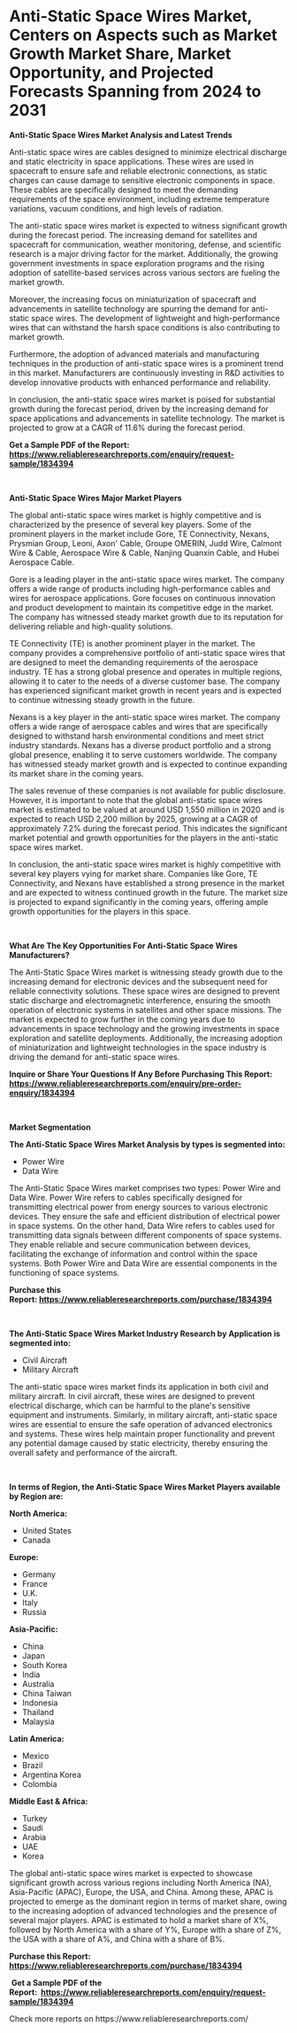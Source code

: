 <p><h1>Anti-Static Space Wires Market, Centers on Aspects such as Market Growth Market Share, Market Opportunity, and Projected Forecasts Spanning from 2024 to 2031</h1></p><p><strong>Anti-Static Space Wires Market Analysis and Latest Trends</strong></p>
<p><p>Anti-static space wires are cables designed to minimize electrical discharge and static electricity in space applications. These wires are used in spacecraft to ensure safe and reliable electronic connections, as static charges can cause damage to sensitive electronic components in space. These cables are specifically designed to meet the demanding requirements of the space environment, including extreme temperature variations, vacuum conditions, and high levels of radiation.</p><p>The anti-static space wires market is expected to witness significant growth during the forecast period. The increasing demand for satellites and spacecraft for communication, weather monitoring, defense, and scientific research is a major driving factor for the market. Additionally, the growing government investments in space exploration programs and the rising adoption of satellite-based services across various sectors are fueling the market growth.</p><p>Moreover, the increasing focus on miniaturization of spacecraft and advancements in satellite technology are spurring the demand for anti-static space wires. The development of lightweight and high-performance wires that can withstand the harsh space conditions is also contributing to market growth.</p><p>Furthermore, the adoption of advanced materials and manufacturing techniques in the production of anti-static space wires is a prominent trend in this market. Manufacturers are continuously investing in R&D activities to develop innovative products with enhanced performance and reliability.</p><p>In conclusion, the anti-static space wires market is poised for substantial growth during the forecast period, driven by the increasing demand for space applications and advancements in satellite technology. The market is projected to grow at a CAGR of 11.6% during the forecast period.</p></p>
<p><strong>Get a Sample PDF of the Report:&nbsp; <a href="https://www.reliableresearchreports.com/enquiry/request-sample/1834394">https://www.reliableresearchreports.com/enquiry/request-sample/1834394</a></strong></p>
<p>&nbsp;</p>
<p><strong>Anti-Static Space Wires Major Market Players</strong></p>
<p><p>The global anti-static space wires market is highly competitive and is characterized by the presence of several key players. Some of the prominent players in the market include Gore, TE Connectivity, Nexans, Prysmian Group, Leoni, Axon' Cable, Groupe OMERIN, Judd Wire, Calmont Wire & Cable, Aerospace Wire & Cable, Nanjing Quanxin Cable, and Hubei Aerospace Cable.</p><p>Gore is a leading player in the anti-static space wires market. The company offers a wide range of products including high-performance cables and wires for aerospace applications. Gore focuses on continuous innovation and product development to maintain its competitive edge in the market. The company has witnessed steady market growth due to its reputation for delivering reliable and high-quality solutions.</p><p>TE Connectivity (TE) is another prominent player in the market. The company provides a comprehensive portfolio of anti-static space wires that are designed to meet the demanding requirements of the aerospace industry. TE has a strong global presence and operates in multiple regions, allowing it to cater to the needs of a diverse customer base. The company has experienced significant market growth in recent years and is expected to continue witnessing steady growth in the future.</p><p>Nexans is a key player in the anti-static space wires market. The company offers a wide range of aerospace cables and wires that are specifically designed to withstand harsh environmental conditions and meet strict industry standards. Nexans has a diverse product portfolio and a strong global presence, enabling it to serve customers worldwide. The company has witnessed steady market growth and is expected to continue expanding its market share in the coming years.</p><p>The sales revenue of these companies is not available for public disclosure. However, it is important to note that the global anti-static space wires market is estimated to be valued at around USD 1,550 million in 2020 and is expected to reach USD 2,200 million by 2025, growing at a CAGR of approximately 7.2% during the forecast period. This indicates the significant market potential and growth opportunities for the players in the anti-static space wires market.</p><p>In conclusion, the anti-static space wires market is highly competitive with several key players vying for market share. Companies like Gore, TE Connectivity, and Nexans have established a strong presence in the market and are expected to witness continued growth in the future. The market size is projected to expand significantly in the coming years, offering ample growth opportunities for the players in this space.</p></p>
<p>&nbsp;</p>
<p><strong>What Are The Key Opportunities For Anti-Static Space Wires Manufacturers?</strong></p>
<p><p>The Anti-Static Space Wires market is witnessing steady growth due to the increasing demand for electronic devices and the subsequent need for reliable connectivity solutions. These space wires are designed to prevent static discharge and electromagnetic interference, ensuring the smooth operation of electronic systems in satellites and other space missions. The market is expected to grow further in the coming years due to advancements in space technology and the growing investments in space exploration and satellite deployments. Additionally, the increasing adoption of miniaturization and lightweight technologies in the space industry is driving the demand for anti-static space wires.</p></p>
<p><strong>Inquire or Share Your Questions If Any Before Purchasing This Report: <a href="https://www.reliableresearchreports.com/enquiry/pre-order-enquiry/1834394">https://www.reliableresearchreports.com/enquiry/pre-order-enquiry/1834394</a></strong></p>
<p>&nbsp;</p>
<p><strong>Market Segmentation</strong></p>
<p><strong>The Anti-Static Space Wires Market Analysis by types is segmented into:</strong></p>
<p><ul><li>Power Wire</li><li>Data Wire</li></ul></p>
<p><p>The Anti-Static Space Wires market comprises two types: Power Wire and Data Wire. Power Wire refers to cables specifically designed for transmitting electrical power from energy sources to various electronic devices. They ensure the safe and efficient distribution of electrical power in space systems. On the other hand, Data Wire refers to cables used for transmitting data signals between different components of space systems. They enable reliable and secure communication between devices, facilitating the exchange of information and control within the space systems. Both Power Wire and Data Wire are essential components in the functioning of space systems.</p></p>
<p><strong>Purchase this Report:&nbsp;<a href="https://www.reliableresearchreports.com/purchase/1834394">https://www.reliableresearchreports.com/purchase/1834394</a></strong></p>
<p>&nbsp;</p>
<p><strong>The Anti-Static Space Wires Market Industry Research by Application is segmented into:</strong></p>
<p><ul><li>Civil Aircraft</li><li>Military Aircraft</li></ul></p>
<p><p>The anti-static space wires market finds its application in both civil and military aircraft. In civil aircraft, these wires are designed to prevent electrical discharge, which can be harmful to the plane's sensitive equipment and instruments. Similarly, in military aircraft, anti-static space wires are essential to ensure the safe operation of advanced electronics and systems. These wires help maintain proper functionality and prevent any potential damage caused by static electricity, thereby ensuring the overall safety and performance of the aircraft.</p></p>
<p>&nbsp;</p>
<p><strong>In terms of Region, the Anti-Static Space Wires Market Players available by Region are:</strong></p>
<p>
    <p> <strong> North America: </strong>
        <ul>
            <li>United States</li>
            <li>Canada</li>
        </ul>
        </p> 
    <p> <strong> Europe: </strong>
        <ul>
            <li>Germany</li>
            <li>France</li>
            <li>U.K.</li>
            <li>Italy</li>
            <li>Russia</li>
        </ul>
        </p> 
    <p> <strong> Asia-Pacific: </strong>
        <ul>
            <li>China</li>
            <li>Japan</li>
            <li>South Korea</li>
            <li>India</li>
            <li>Australia</li>
            <li>China Taiwan</li>
            <li>Indonesia</li>
            <li>Thailand</li>
            <li>Malaysia</li>
        </ul>
        </p> 
    <p> <strong> Latin America: </strong>
        <ul>
            <li>Mexico</li>
            <li>Brazil</li>
            <li>Argentina Korea</li>
            <li>Colombia</li>
        </ul>
        </p> 
    <p> <strong> Middle East & Africa: </strong>
        <ul>
            <li>Turkey</li>
            <li>Saudi</li>
            <li>Arabia</li>
            <li>UAE</li>
            <li>Korea</li>
        </ul>
    </p>
    </p>
<p><p>The global anti-static space wires market is expected to showcase significant growth across various regions including North America (NA), Asia-Pacific (APAC), Europe, the USA, and China. Among these, APAC is projected to emerge as the dominant region in terms of market share, owing to the increasing adoption of advanced technologies and the presence of several major players. APAC is estimated to hold a market share of X%, followed by North America with a share of Y%, Europe with a share of Z%, the USA with a share of A%, and China with a share of B%.</p></p>
<p><strong>Purchase this Report: <a href="https://www.reliableresearchreports.com/purchase/1834394">https://www.reliableresearchreports.com/purchase/1834394</a></strong></p>
<p>&nbsp;<strong>Get a Sample PDF of the Report:&nbsp;&nbsp;<a href="https://www.reliableresearchreports.com/enquiry/request-sample/1834394">https://www.reliableresearchreports.com/enquiry/request-sample/1834394</a></strong></p>
<p><strong></strong></p>
<p>Check more reports on https://www.reliableresearchreports.com/</p>